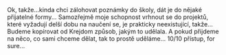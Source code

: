 Ok, takže...kinda chci zálohovat poznámky do školy, dát je do nějaké přijatelné formy...
Samozřejmě moje schopnost vrhnout se do projektů, které vyžadují delší dobu na naučení se, je prakticky neexistující, takže...
Budeme kopírovat od Krejdom způsob, jakým to udělala. A pokud přijdeme na něco, co sami chceme dělat, tak to prostě uděláme... 
10/10 přístup, for sure...
